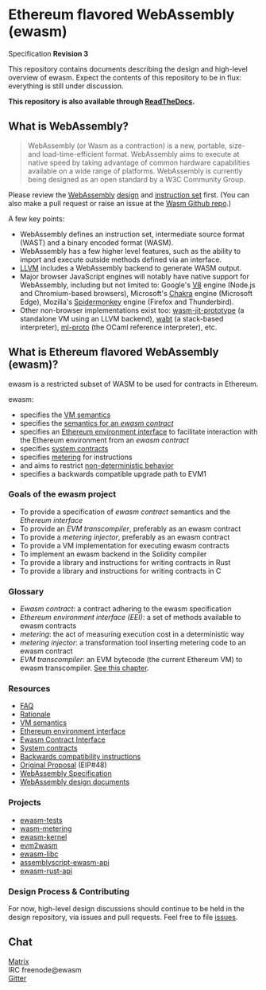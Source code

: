 # Ethereum flavored WebAssembly (ewasm)

Specification **Revision 3**

This repository contains documents describing the design and high-level overview of ewasm. Expect the contents of this repository to be in flux: everything is still under discussion.

**This repository is also available through [ReadTheDocs](https://ewasm.readthedocs.io).**

## What is WebAssembly?

> WebAssembly (or Wasm as a contraction) is a new, portable, size- and load-time-efficient format. WebAssembly aims to execute at native speed by taking advantage of common hardware capabilities available on a wide range of platforms. WebAssembly is currently being designed as an open standard by a W3C Community Group.

Please review the [WebAssembly](http://webassembly.org/) [design](http://webassembly.org/docs/high-level-goals/) and [instruction set](https://webassembly.github.io/spec/core/appendix/index-instructions.html#index-instr) first. (You can also make a pull request or raise an issue at the [Wasm Github repo](https://github.com/WebAssembly/design).)

A few key points:
* WebAssembly defines an instruction set, intermediate source format (WAST) and a binary encoded format (WASM).
* WebAssembly has a few higher level features, such as the ability to import and execute outside methods defined via an interface.
* [LLVM](https://llvm.org/) includes a WebAssembly backend to generate WASM output.
* Major browser JavaScript engines will notably have native support for
  WebAssembly, including but not limited to: Google's
  [V8](https://github.com/v8/v8) engine (Node.js and Chromium-based browsers),
  Microsoft's [Chakra](https://github.com/Microsoft/ChakraCore) engine
  (Microsoft Edge), Mozilla's
  [Spidermonkey](https://github.com/mozilla/gecko-dev/tree/master/js) engine
  (Firefox and Thunderbird).
* Other non-browser implementations exist too:
  [wasm-jit-prototype](https://github.com/WebAssembly/wasm-jit-prototype) (a
  standalone VM using an LLVM backend),
  [wabt](https://github.com/WebAssembly/wabt) (a stack-based interpreter),
  [ml-proto](https://github.com/WebAssembly/spec/tree/master/ml-proto) (the
  OCaml reference interpreter), etc.

## What is Ethereum flavored WebAssembly (ewasm)?

ewasm is a restricted subset of WASM to be used for contracts in Ethereum.

ewasm:
* specifies the [VM semantics](./vm_semantics.md)
* specifies the [semantics for an *ewasm contract*](./contract_interface.md)
* specifies an [Ethereum environment interface](./eth_interface.md) to facilitate interaction with the Ethereum environment from an *ewasm contract*
* specifies [system contracts](./system_contracts.md)
* specifies [metering](./metering.md) for instructions
* and aims to restrict [non-deterministic behavior](https://github.com/WebAssembly/design/blob/master/Nondeterminism.md)
* specifies a backwards compatible upgrade path to EVM1

### Goals of the ewasm project

* To provide a specification of *ewasm contract* semantics and the *Ethereum interface*
* To provide an *EVM transcompiler*, preferably as an ewasm contract
* To provide a *metering injector*, preferably as an ewasm contract
* To provide a VM implementation for executing ewasm contracts
* To implement an ewasm backend in the Solidity compiler
* To provide a library and instructions for writing contracts in Rust
* To provide a library and instructions for writing contracts in C

### Glossary

* *Ewasm contract*: a contract adhering to the ewasm specification
* *Ethereum environment interface (EEI)*: a set of methods available to ewasm contracts
* *metering*: the act of measuring execution cost in a deterministic way
* *metering injector*: a transformation tool inserting metering code to an ewasm contract
* *EVM transcompiler*: an EVM bytecode (the current Ethereum VM) to ewasm transcompiler. [See this chapter](./evm_transcompiler.md).

### Resources

* [FAQ](./faq.md)
* [Rationale](./rationale.md)
* [VM semantics](./vm_semantics.md)
* [Ethereum environment interface](./eth_interface.md)
* [Ewasm Contract Interface](./contract_interface.md)
* [System contracts](./system_contracts.md)
* [Backwards compatibility instructions](./backwards_compatibility.md)
* [Original Proposal](https://github.com/ethereum/EIPs/issues/48) (EIP#48)
* [WebAssembly Specification](https://github.com/WebAssembly/spec/blob/md-proto/md-proto/WebAssembly.md)
* [WebAssembly design documents](https://github.com/WebAssembly/design)

### Projects

* [ewasm-tests](https://github.com/ewasm/ewasm-tests)
* [wasm-metering](https://github.com/ewasm/wasm-metering)
* [ewasm-kernel](https://github.com/ewasm/ewasm-kernel)
* [evm2wasm](https://github.com/ewasm/evm2wasm)
* [ewasm-libc](https://github.com/ewasm/ewasm-libc)
* [assemblyscript-ewasm-api](https://github.com/ewasm/assemblyscript-ewasm-api)
* [ewasm-rust-api](https://github.com/ewasm/ewasm-rust-api)

### Design Process & Contributing
For now, high-level design discussions should continue to be held in the design repository, via issues and pull requests. Feel free to file [issues](https://github.com/ethereum/ewasm-design/issues).

## Chat
[Matrix](https://riot.im/app/#/room/#the_vertex:matrix.org)  
IRC freenode@ewasm  
[Gitter](https://gitter.im/ewasm/Lobby)  
